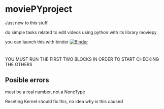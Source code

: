 # moviePYproject

Just new to this stuff

do simple tasks related to edit videos using python with its library moviepy

you can launch this with binder
[![Binder](https://mybinder.org/badge_logo.svg)](https://mybinder.org/v2/gh/namh1012L/moviePYproject/main)

#
YOU MUST RUN THE FIRST TWO BLOCKS IN ORDER TO START CHECKING THE OTHERS

## Posible errors

must be a real number, not a NoneType

Reseting Kernel should fix this, no idea why is this caused

